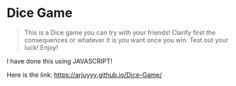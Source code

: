 # Dice Game
> This is a Dice game you can try with your friends! 
> Clarify first the consequences or whatever it is you want once you win.
>   Test out your luck! Enjoy!

I have done this using JAVASCRIPT!

Here is the link: https://arjuyyy.github.io/Dice-Game/
